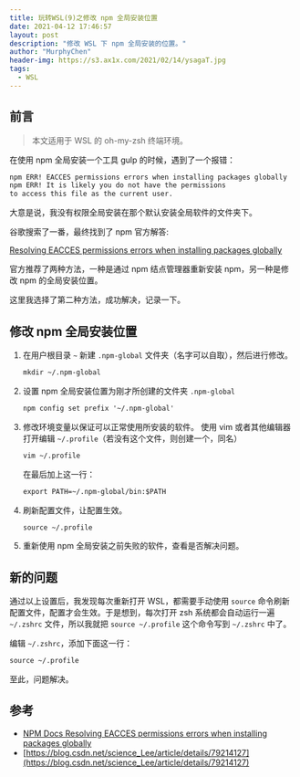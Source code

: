 ```yaml
---
title: 玩转WSL(9)之修改 npm 全局安装位置
date: 2021-04-12 17:46:57
layout: post
description: "修改 WSL 下 npm 全局安装的位置。"
author: "MurphyChen"
header-img: https://s3.ax1x.com/2021/02/14/ysagaT.jpg
tags:
  - WSL
---
```


## 前言

> 本文适用于 WSL 的 oh-my-zsh 终端环境。

在使用 npm 全局安装一个工具 gulp 的时候，遇到了一个报错：

```txt
npm ERR! EACCES permissions errors when installing packages globally
npm ERR! It is likely you do not have the permissions 
to access this file as the current user.
```

大意是说，我没有权限全局安装在那个默认安装全局软件的文件夹下。

谷歌搜索了一番，最终找到了 npm 官方解答:

[Resolving EACCES permissions errors when installing packages globally](https://docs.npmjs.com/resolving-eacces-permissions-errors-when-installing-packages-globally)

官方推荐了两种方法，一种是通过 npm 结点管理器重新安装 npm，另一种是修改 npm 的全局安装位置。

这里我选择了第二种方法，成功解决，记录一下。

## 修改 npm 全局安装位置

1. 在用户根目录 `~` 新建 `.npm-global` 文件夹（名字可以自取），然后进行修改。

    ```txt
    mkdir ~/.npm-global
    ```

2. 设置 npm 全局安装位置为刚才所创建的文件夹 `.npm-global`

    ```txt
    npm config set prefix '~/.npm-global'
    ```

3. 修改环境变量以保证可以正常使用所安装的软件。
    使用 vim 或者其他编辑器 打开编辑 `~/.profile`（若没有这个文件，则创建一个，同名）

    ```txt
    vim ~/.profile
    ```

    在最后加上这一行：
    ```txt
    export PATH=~/.npm-global/bin:$PATH
    ```
4. 刷新配置文件，让配置生效。

    ```txt
    source ~/.profile
    ```
5. 重新使用 npm 全局安装之前失败的软件，查看是否解决问题。

## 新的问题

通过以上设置后，我发现每次重新打开 WSL，都需要手动使用 `source` 命令刷新配置文件，配置才会生效。于是想到，每次打开 zsh 系统都会自动运行一遍 `~/.zshrc` 文件，所以我就把 `source ~/.profile` 这个命令写到 `~/.zshrc` 中了。

编辑 `~/.zshrc`，添加下面这一行：

```txt
source ~/.profile
```

至此，问题解决。

## 参考

- [NPM Docs Resolving EACCES permissions errors when installing packages globally](https://docs.npmjs.com/resolving-eacces-permissions-errors-when-installing-packages-globally)
- [https://blog.csdn.net/science_Lee/article/details/79214127](https://blog.csdn.net/science_Lee/article/details/79214127)